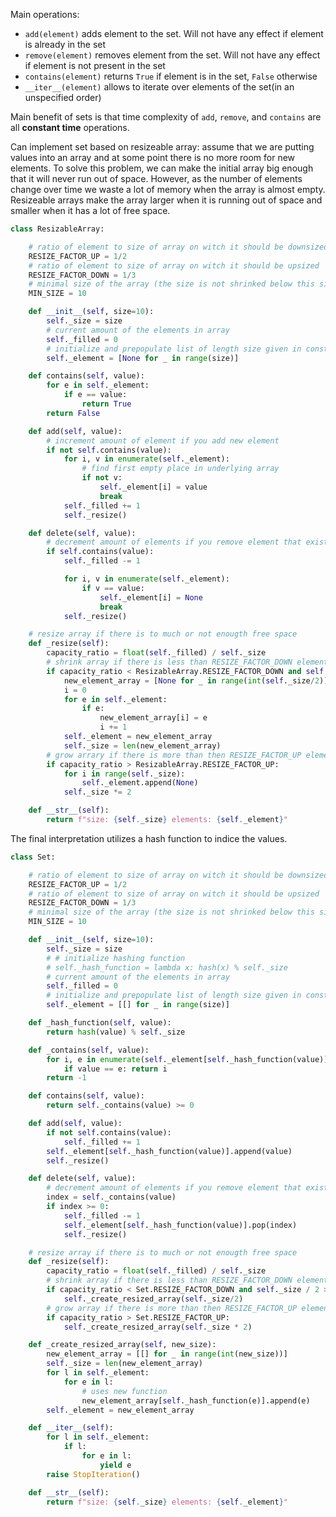 Main operations:
- `add(element)` adds element to the set. Will not have any effect if element is already in the set
- `remove(element)` removes element from the set. Will not have any effect if element is not present in the set
- `contains(element)` returns `True` if element is in the set, `False` otherwise
- `__iter__(element)` allows to iterate over elements of the set(in an unspecified order)

Main benefit of sets is that time complexity of `add`, `remove`, and `contains` are all **constant time** operations.

Can implement set based on resizeable array: assume that we are putting values into an array and at some point there is no more room for new elements. To solve this problem, we can make the initial array big enough that it will never run out of space. However, as the number of elements change over time we waste a lot of memory when the array is almost empty. Resizeable arrays make the array larger when it is running out of space and smaller when it has a lot of free space.
```python
class ResizableArray:

    # ratio of element to size of array on witch it should be downsized
    RESIZE_FACTOR_UP = 1/2
    # ratio of element to size of array on witch it should be upsized
    RESIZE_FACTOR_DOWN = 1/3
    # minimal size of the array (the size is not shrinked below this size)
    MIN_SIZE = 10

    def __init__(self, size=10):
        self._size = size
        # current amount of the elements in array
        self._filled = 0
        # initialize and prepopulate list of length size given in constructor
        self._element = [None for _ in range(size)]

    def contains(self, value):
        for e in self._element:
            if e == value:
                return True
        return False

    def add(self, value):
        # increment amount of element if you add new element
        if not self.contains(value):
            for i, v in enumerate(self._element):
                # find first empty place in underlying array
                if not v:
                    self._element[i] = value
                    break
            self._filled += 1
            self._resize()

    def delete(self, value):
        # decrement amount of elements if you remove element that existed
        if self.contains(value):
            self._filled -= 1

            for i, v in enumerate(self._element):
                if v == value:
                    self._element[i] = None
                    break
            self._resize()

    # resize array if there is to much or not enougth free space
    def _resize(self):
        capacity_ratio = float(self._filled) / self._size
        # shrink array if there is less than RESIZE_FACTOR_DOWN elements
        if capacity_ratio < ResizableArray.RESIZE_FACTOR_DOWN and self._size / 2 >= ResizableArray.MIN_SIZE:
            new_element_array = [None for _ in range(int(self._size/2))]
            i = 0
            for e in self._element:
                if e:
                    new_element_array[i] = e
                    i += 1
            self._element = new_element_array
            self._size = len(new_element_array)
        # grow arrary if there is more than then RESIZE_FACTOR_UP elements
        if capacity_ratio > ResizableArray.RESIZE_FACTOR_UP:
            for i in range(self._size):
                self._element.append(None)
            self._size *= 2

    def __str__(self):
        return f"size: {self._size} elements: {self._element}"
```

The final interpretation utilizes a hash function to indice the values.
```python
class Set:

    # ratio of element to size of array on witch it should be downsized
    RESIZE_FACTOR_UP = 1/2
    # ratio of element to size of array on witch it should be upsized
    RESIZE_FACTOR_DOWN = 1/3
    # minimal size of the array (the size is not shrinked below this size)
    MIN_SIZE = 10

    def __init__(self, size=10):
        self._size = size
        # # initialize hashing function
        # self._hash_function = lambda x: hash(x) % self._size
        # current amount of the elements in array
        self._filled = 0
        # initialize and prepopulate list of length size given in constructor
        self._element = [[] for _ in range(size)]

    def _hash_function(self, value):
        return hash(value) % self._size

    def _contains(self, value):
        for i, e in enumerate(self._element[self._hash_function(value)]):
            if value == e: return i
        return -1

    def contains(self, value):
        return self._contains(value) >= 0

    def add(self, value):
        if not self.contains(value):
            self._filled += 1
        self._element[self._hash_function(value)].append(value)
        self._resize()

    def delete(self, value):
        # decrement amount of elements if you remove element that existed
        index = self._contains(value)
        if index >= 0:
            self._filled -= 1
            self._element[self._hash_function(value)].pop(index)
            self._resize()

    # resize array if there is to much or not enougth free space
    def _resize(self):
        capacity_ratio = float(self._filled) / self._size
        # shrink array if there is less than RESIZE_FACTOR_DOWN elements
        if capacity_ratio < Set.RESIZE_FACTOR_DOWN and self._size / 2 >= Set.MIN_SIZE:
            self._create_resized_array(self._size/2)
        # grow array if there is more than then RESIZE_FACTOR_UP elements
        if capacity_ratio > Set.RESIZE_FACTOR_UP:
            self._create_resized_array(self._size * 2)

    def _create_resized_array(self, new_size):
        new_element_array = [[] for _ in range(int(new_size))]
        self._size = len(new_element_array)
        for l in self._element:
            for e in l:
                # uses new function
                new_element_array[self._hash_function(e)].append(e)
        self._element = new_element_array

    def __iter__(self):
        for l in self._element:
            if l:
                for e in l:
                    yield e
        raise StopIteration()

    def __str__(self):
        return f"size: {self._size} elements: {self._element}"
```